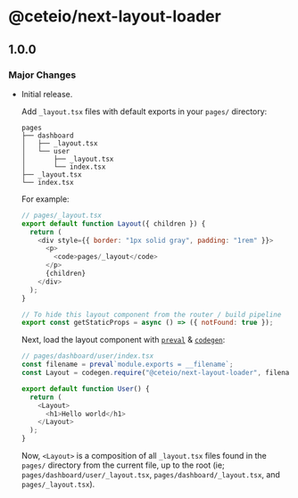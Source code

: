 # @ceteio/next-layout-loader

## 1.0.0
### Major Changes

- Initial release.
  
  Add `_layout.tsx` files with default exports in your `pages/` directory:
  
  ```
  pages
  ├── dashboard
  │   ├── _layout.tsx
  │   └── user
  │       ├── _layout.tsx
  │       └── index.tsx
  ├── _layout.tsx
  └── index.tsx
  ```
  
  For example:
  
  ```javascript
  // pages/_layout.tsx
  export default function Layout({ children }) {
    return (
      <div style={{ border: "1px solid gray", padding: "1rem" }}>
        <p>
          <code>pages/_layout</code>
        </p>
        {children}
      </div>
    );
  }
  
  // To hide this layout component from the router / build pipeline
  export const getStaticProps = async () => ({ notFound: true });
  ```
  
  Next, load the layout component with
  [`preval`](https://github.com/kentcdodds/babel-plugin-preval) &
  [`codegen`](https://github.com/kentcdodds/babel-plugin-codegen):
  
  ```javascript
  // pages/dashboard/user/index.tsx
  const filename = preval`module.exports = __filename`;
  const Layout = codegen.require("@ceteio/next-layout-loader", filename);
  
  export default function User() {
    return (
      <Layout>
        <h1>Hello world</h1>
      </Layout>
    );
  }
  ```
  
  Now, `<Layout>` is a composition of all `_layout.tsx` files found in the
  `pages/` directory from the current file, up to the root (ie;
  `pages/dashboard/user/_layout.tsx`, `pages/dashboard/_layout.tsx`, and
  `pages/_layout.tsx`).
